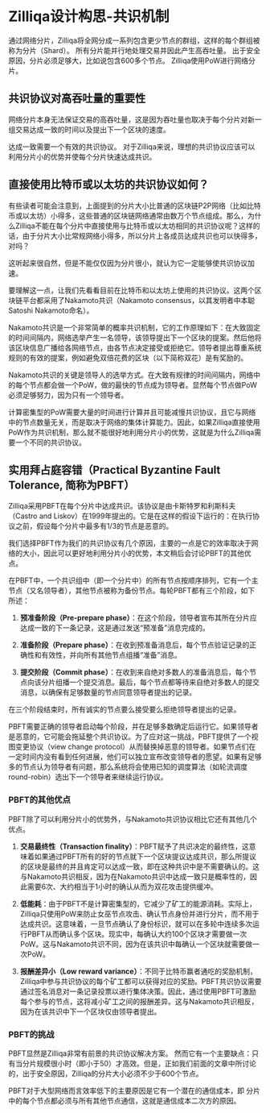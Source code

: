 # Zilliqa设计构思-共识机制

通过网络分片，Zilliqa将全网分成一系列包含更少节点的群组，这样的每个群组被称为分片（Shard）。 所有分片能并行地处理交易并因此产生高吞吐量。 出于安全原因，分片必须足够大，比如说包含600多个节点。 Zilliqa使用PoW进行网络分片。

## 共识协议对高吞吐量的重要性

网络分片本身无法保证交易的高吞吐量，这是因为吞吐量也取决于每个分片对新一组交易达成一致的时间以及提出下一个区块的速度。

达成一致需要一个有效的共识协议。 对于Zilliqa来说，理想的共识协议应该可以利用分片小的优势并使每个分片快速达成共识。

## 直接使用比特币或以太坊的共识协议如何？

有些读者可能会注意到，上面提到的分片大小比普通的区块链P2P网络（比如比特币或以太坊）小得多，这些普通的区块链网络通常由数万个节点组成。那么，为什么Zilliqa不能在每个分片中直接使用与比特币或以太坊相同的共识协议呢？这样的话，由于分片大小比常规网络小得多，所以分片上各成员达成共识也可以快得多，对吗？

这听起来很自然，但是不能仅仅因为分片很小，就认为它一定能够使共识协议加速。

要理解这一点，让我们先看看目前在比特币和以太坊上使用的共识协议。这两个区块链平台都采用了Nakamoto共识（Nakamoto consensus，以其发明者中本聪Satoshi Nakamoto命名）。

Nakamoto共识是一个非常简单的概率共识机制，它的工作原理如下：在大致固定的时间间隔内，网络选举产生一名领导，该领导提出下一个区块的提案。然后他将该区块信息广播给各网络节点，由各节点决定接受或拒绝它。领导者提出尊重系统规则的有效的提案，例如避免双倍花费的区块（以下简称双花）是有奖励的。

Nakamoto共识的关键是领导人的选举方式。在大致有规律的时间间隔内，网络中的每个节点都会做一个PoW，做的最快的节点成为领导者。显然每个节点做PoW必须足够努力，因为只有一个领导者。

计算密集型的PoW需要大量的时间进行计算并且可能减慢共识协议，且它与网络中的节点数量无关，而是取决于网络的集体计算能力。因此，如果Zilliqa直接使用PoW作为共识机制，那么就不能很好地利用分片小的优势，这就是为什么Zilliqa需要一个不同的共识协议。

## 实用拜占庭容错（Practical Byzantine Fault Tolerance, 简称为PBFT）

Zilliqa采用PBFT在每个分片中达成共识。该协议是由卡斯特罗和利斯科夫（Castro and Liskov）在1999年提出的。它是在这样的假设下运行的：在执行协议之前，假设每个分片中最多有1/3的节点是恶意的。

我们选择PBFT作为我们的共识协议有几个原因，主要的一点是它的效率取决于网络的大小，因此可以更好地利用分片小的优势，本文稍后会讨论PBFT的其他优点。

在PBFT中，一个共识组中（即一个分片中）的所有节点按顺序排列，它有一个主节点（又名领导者），其他节点被称为备份节点。每轮PBFT都有三个阶段，如下所述：

1. **预准备阶段（Pre-prepare phase）**：在这个阶段，领导者宣布其所在分片应达成一致的下一条记录，这是通过发送“预准备”消息完成的。

2. **准备阶段（Prepare phase）**：在收到预准备消息后，每个节点验证记录的正确性和有效性，并向所有其他节点组播“准备”消息。

3. **提交阶段（Commit phase）**：在收到来自绝对多数人的准备消息后，每个节点向该分片组播一个提交消息。最后，每个节点都等待来自绝对多数人的提交消息，以确保有足够数量的节点同意领导者提出的记录。

在三个阶段结束时，所有诚实的节点要么接受要么拒绝领导者提出的记录。

PBFT需要正确的领导者启动每个阶段，并在足够多数确定后运行它。如果领导者是恶意的，它可能会拖延整个共识协议。为了应对这一挑战，PBFT提供了一个视图变更协议（view change protocol）从而替换掉恶意的领导者。如果节点们在一定时间内没有看到任何进展，他们可以独立宣布改变领导者的愿望。如果有足够多的节点认为领导者有问题，那么系统将会使用已知的调度算法（如轮流调度round-robin）选出下一个领导者来继续运行协议。

### PBFT的其他优点

PBFT除了可以利用分片小的优势外，与Nakamoto共识协议相比它还有其他几个优点。

1. **交易最终性（Transaction finality）**：PBFT赋予了共识决定的最终性，这意味着如果通过PBFT所有的好的节点就下一个区块提议达成共识，那么所提议的区块是最终的并且肯定可以达成一致，即在这种共识中是不需要确认的。这与Nakamoto共识相反，因为在Nakamoto共识中达成一致只是概率性的，因此需要6次、大约相当于1小时的确认从而为双花攻击提供缓冲。

2. **低能耗**：由于PBFT不是计算密集型的，它减少了矿工的能源消耗。实际上，Zilliqa只使用PoW来防止女巫节点攻击、确认节点身份并进行分片，而不用于达成共识。这意味着，一旦节点确认了身份标识，就可以在多轮中连续多次运行PBFT从而确认多个区块。现实中，每确认大约100个区块才需要做一次PoW。这与Nakamoto共识不同，因为在该共识中每确认一个区块就需要做一次PoW。

3. **报酬差异小（Low reward variance）**：不同于比特币赢者通吃的奖励机制，Zilliqa中参与共识协议的每个矿工都可以获得对应的奖励。PBFT共识协议需要通过签名消息对一条记录投票以进行集体决策。因此，通过使用PBFT可激励每个参与的节点，这将减小矿工之间的报酬差异。这与Nakamoto共识相反，因为在该共识中下一个区块仅由领导者提出。

### PBFT的挑战

PBFT显然是Zilliqa非常有前景的共识协议解决方案。 然而它有一个主要缺点：只有当分片规模很小时（即小于50）才高效。但是，正如我们前面的文章中所讨论的，出于安全原因，Zilliqa的分片大小必须不少于600个节点。

PBFT对于大型网络而言效率低下的主要原因是它有一个潜在的通信成本，即 分片中的每个节点都必须与所有其他节点通信，这就是通信成本二次方的原因。